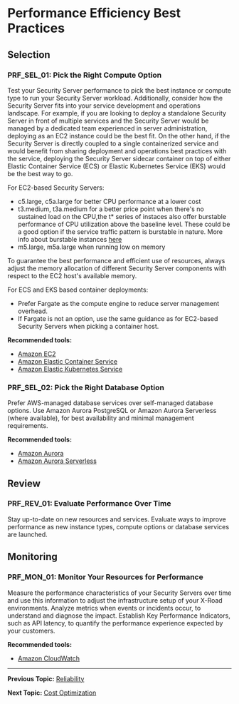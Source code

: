 # Performance Efficiency Best Practices

## Selection

### PRF_SEL_01: Pick the Right Compute Option

Test your Security Server performance to pick the best instance or compute type to run your Security Server workload.
Additionally, consider how the Security Server fits into your service development and operations landscape. For example,
if you are looking to deploy a standalone Security Server in front of multiple services and the Security Server would
be managed by a dedicated team experienced in server administration, deploying as an EC2 instance could be the best fit.
On the other hand, if the Security Server is directly coupled to a single containerized service and would benefit from sharing 
deployment and operations best practices with the service, deploying the Security Server sidecar container on top of 
either Elastic Container Service (ECS) or Elastic Kubernetes Service (EKS) would be the best way to go.

For EC2-based Security Servers:
- c5.large, c5a.large for better CPU performance at a lower cost
- t3.medium, t3a.medium for a better price point when there's no sustained load on the CPU,the t* series of instaces also offer burstable performance of CPU utilization above the baseline level. These could be a good option if the service traffic pattern is burstable in nature. More info about burstable instances [here](https://docs.aws.amazon.com/AWSEC2/latest/UserGuide/burstable-credits-baseline-concepts.html) 
- m5.large, m5a.large when running low on memory 

To guarantee the best performance and efficient use of resources, always adjust the memory allocation of different 
Security Server components with respect to the EC2 host's available memory.

For ECS and EKS based container deployments:
- Prefer Fargate as the compute engine to reduce server management overhead.
- If Fargate is not an option, use the same guidance as for EC2-based Security Servers when picking a container host.

**Recommended tools:**
* [Amazon EC2](https://aws.amazon.com/ec2)
* [Amazon Elastic Container Service](https://aws.amazon.com/ecs)
* [Amazon Elastic Kubernetes Service](https://aws.amazon.com/eks)


### PRF_SEL_02: Pick the Right Database Option

Prefer AWS-managed database services over self-managed database options. Use Amazon Aurora PostgreSQL or Amazon Aurora
Serverless (where available), for best availability and minimal management requirements.

**Recommended tools:**
* [Amazon Aurora](https://aws.amazon.com/rds/aurora/)
* [Amazon Aurora Serverless](https://aws.amazon.com/rds/aurora/serverless/)

## Review

### PRF_REV_01: Evaluate Performance Over Time

Stay up-to-date on new resources and services. Evaluate ways to improve performance as new instance types, compute
options or database services are launched.

## Monitoring

### PRF_MON_01: Monitor Your Resources for Performance

Measure the performance characteristics of your Security Servers over time and use this information to adjust the
infrastructure setup of your X-Road environments. Analyze metrics when events or incidents occur, to understand and
diagnose the impact. Establish Key Performance Indicators, such as API latency, to quantify the performance experience
expected by your customers.

**Recommended tools:**
* [Amazon CloudWatch](https://aws.amazon.com/cloudwatch/)

---

**Previous Topic:** [Reliability](reliability.md)

**Next Topic:** [Cost Optimization](cost-optimization.md)